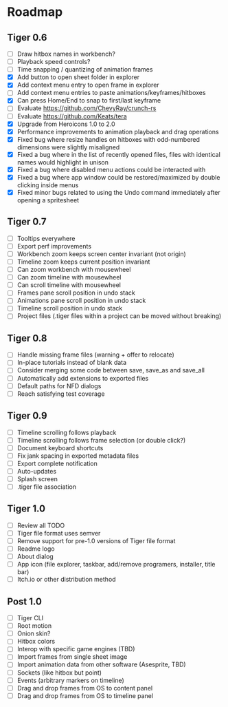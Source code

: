 # Roadmap

## Tiger 0.6

- [ ] Draw hitbox names in workbench?
- [ ] Playback speed controls?
- [ ] Time snapping / quantizing of animation frames
- [x] Add button to open sheet folder in explorer
- [x] Add context menu entry to open frame in explorer
- [ ] Add context menu entries to paste animations/keyframes/hitboxes
- [x] Can press Home/End to snap to first/last keyframe
- [ ] Evaluate https://github.com/ChevyRay/crunch-rs
- [ ] Evaluate https://github.com/Keats/tera
- [x] Upgrade from Heroicons 1.0 to 2.0
- [x] Performance improvements to animation playback and drag operations
- [x] Fixed bug where resize handles on hitboxes with odd-numbered dimensions were slightly misaligned
- [x] Fixed a bug where in the list of recently opened files, files with identical names would highlight in unison
- [x] Fixed a bug where disabled menu actions could be interacted with
- [x] Fixed a bug where app window could be restored/maximized by double clicking inside menus
- [x] Fixed minor bugs related to using the Undo command immediately after opening a spritesheet

## Tiger 0.7

- [ ] Tooltips everywhere
- [ ] Export perf improvements
- [ ] Workbench zoom keeps screen center invariant (not origin)
- [ ] Timeline zoom keeps current position invariant
- [ ] Can zoom workbench with mousewheel
- [ ] Can zoom timeline with mousewheel
- [ ] Can scroll timeline with mousewheel
- [ ] Frames pane scroll position in undo stack
- [ ] Animations pane scroll position in undo stack
- [ ] Timeline scroll position in undo stack
- [ ] Project files (.tiger files within a project can be moved without breaking)

## Tiger 0.8

- [ ] Handle missing frame files (warning + offer to relocate)
- [ ] In-place tutorials instead of blank data
- [ ] Consider merging some code between save, save_as and save_all
- [ ] Automatically add extensions to exported files
- [ ] Default paths for NFD dialogs
- [ ] Reach satisfying test coverage

## Tiger 0.9

- [ ] Timeline scrolling follows playback
- [ ] Timeline scrolling follows frame selection (or double click?)
- [ ] Document keyboard shortcuts
- [ ] Fix jank spacing in exported metadata files
- [ ] Export complete notification
- [ ] Auto-updates
- [ ] Splash screen
- [ ] .tiger file association

## Tiger 1.0

- [ ] Review all TODO
- [ ] Tiger file format uses semver
- [ ] Remove support for pre-1.0 versions of Tiger file format
- [ ] Readme logo
- [ ] About dialog
- [ ] App icon (file explorer, taskbar, add/remove programers, installer, title bar)
- [ ] Itch.io or other distribution method

## Post 1.0

- [ ] Tiger CLI
- [ ] Root motion
- [ ] Onion skin?
- [ ] Hitbox colors
- [ ] Interop with specific game engines (TBD)
- [ ] Import frames from single sheet image
- [ ] Import animation data from other software (Asesprite, TBD)
- [ ] Sockets (like hitbox but point)
- [ ] Events (arbitrary markers on timeline)
- [ ] Drag and drop frames from OS to content panel
- [ ] Drag and drop frames from OS to timeline panel
